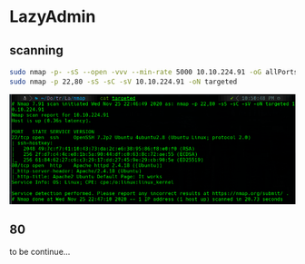 # LazyAdmin

## scanning

```bash
sudo nmap -p- -sS --open -vvv --min-rate 5000 10.10.224.91 -oG allPorts
sudo nmap -p 22,80 -sS -sC -sV 10.10.224.91 -oN targeted
```

![224951.png](224951.png)

## 80

to be continue...
